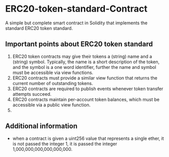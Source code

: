 # ERC20-token-standard-Contract
A simple but complete smart contract in Solidity that implements the standard ERC20 token standard.

## Important points about ERC20 token standard
1. ERC20 token contracts may give their tokens a (string) name and a (string) symbol. Typically, the name is a short description of the token, and the symbol is a one word identifier, further the name and symbol must be accessible via view functions.
2. ERC20 contracts must provide a similar view function that returns the current number of outstanding tokens.
3. ERC20 contracts are required to publish events whenever token transfer attempts succeed.
4. ERC20 contracts maintain per-account token balances, which must be accessible via a public view function.
5. 





## Additional information 
* when a contract is given a uint256 value that represents a single ether, it is not passed the integer 1, it is passed the integer 1,000,000,000,000,000,000.
